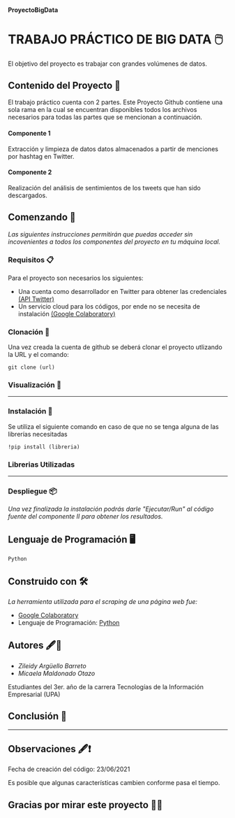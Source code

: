#### ProyectoBigData
# TRABAJO PRÁCTICO DE BIG DATA 🖱️

El objetivo del proyecto es trabajar con grandes volúmenes de datos.

## Contenido del Proyecto 📑

El trabajo práctico cuenta con 2 partes. Este Proyecto Github contiene una sola rama en la cual se encuentran disponibles todos los archivos necesarios para todas las partes que se mencionan a continuación.

#### Componente 1

Extracción y limpieza de datos datos almacenados a partir de menciones por hashtag en Twitter.

#### Componente 2

Realización del análisis de sentimientos de los tweets que han sido descargados.

## Comenzando 🚀 

_Las siguientes instrucciones permitirán que puedas acceder sin incovenientes a todos los componentes del proyecto en tu máquina local._

### Requisitos 📋

Para el proyecto son necesarios los siguientes:
 
- Una cuenta como desarrollador en Twitter para obtener las credenciales [(API Twitter)](https://developer.twitter.com/en) 
- Un servicio cloud para los códigos, por ende no se necesita de instalación [(Google Colaboratory)](https://colab.research.google.com/)

 ### Clonación 👥
Una vez creada la cuenta de github se deberá clonar el proyecto utlizando la URL y el comando:

```
git clone (url)
```

### Visualización 🧐
-------------------------------------------

### Instalación 🔧

Se utiliza el siguiente comando en caso de que no se tenga alguna de las librerías necesitadas

```
!pip install (libreria)
```

### Librerias Utilizadas
----------------------------

### Despliegue 📦

_Una vez finalizada la instalación podrás darle "Ejecutar/Run" al código fuente del componente II para obtener los resultados._

          
## Lenguaje de Programación 🖥️
  
  `Python` 
  
## Construido con 🛠️

_La herramienta utilizada para el scraping de una página web fue:_

* [Google Colaboratory](https://colab.research.google.com/)
* Lenguaje de Programación: [Python](https://www.python.org/)

## Autores 🖋️👥
* *Zileidy Argüello Barreto* 
* *Micaela Maldonado Otazo* 

Estudiantes del 3er. año de la carrera Tecnologías de la Información Empresarial (UPA)

## Conclusión 🏁
________________________________

## Observaciones 🖋️❗
Fecha de creación del código: 23/06/2021

Es posible que algunas características cambien conforme pasa el tiempo.

## Gracias por mirar este proyecto 📢🤓

